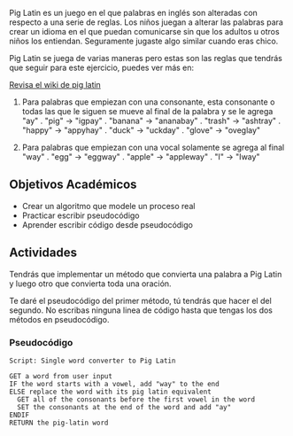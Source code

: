 Pig Latin es un juego en el que palabras en inglés son alteradas con respecto a una serie de reglas. Los niños juegan a alterar las palabras para crear un idioma en el que puedan comunicarse sin que los adultos u otros niños los entiendan. Seguramente jugaste algo similar cuando eras chico.

Pig Latin se juega de varias maneras pero estas son las reglas que tendrás que seguir para este ejercicio, puedes ver más en:

[Revisa el wiki de pig latin](http://en.wikipedia.org/wiki/Pig_Latin)

1. Para palabras que empiezan con una consonante, esta consonante o todas las que le siguen se mueve al final de la palabra y se le agrega "ay"
. "pig" → "igpay"
. "banana" → "ananabay"
. "trash" → "ashtray"
. "happy" → "appyhay"
. "duck" → "uckday"
. "glove" → "oveglay"

2. Para palabras que empiezan con una vocal solamente se agrega al final "way"
. "egg" → "eggway"
. "apple" → "appleway"
. "I" → "Iway"

## Objetivos Académicos

- Crear un algoritmo que modele un proceso real
- Practicar escribir pseudocódigo
- Aprender escribir código desde pseudocódigo

## Actividades

Tendrás que implementar un método que convierta una palabra a Pig Latin y luego otro que convierta toda una oración.

Te daré el pseudocódigo del primer método, tú tendrás que hacer el del segundo. No escribas ninguna linea de código hasta que tengas los dos métodos en pseudocódigo.

### Pseudocódigo

```
Script: Single word converter to Pig Latin

GET a word from user input
IF the word starts with a vowel, add "way" to the end
ELSE replace the word with its pig latin equivalent
  GET all of the consonants before the first vowel in the word
  SET the consonants at the end of the word and add "ay"
ENDIF
RETURN the pig-latin word

```
